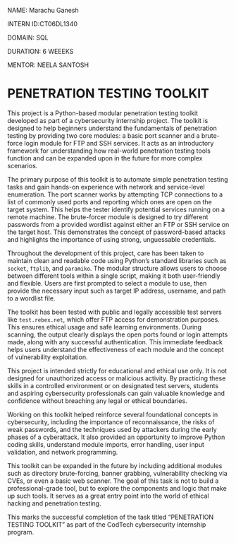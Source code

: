 NAME: Marachu Ganesh

INTERN ID:CT06DL1340

DOMAIN: SQL

DURATION: 6 WEEEKS

MENTOR: NEELA SANTOSH

# PENETRATION TESTING TOOLKIT

This project is a Python-based modular penetration testing toolkit developed as part of a cybersecurity internship project. The toolkit is designed to help beginners understand the fundamentals of penetration testing by providing two core modules: a basic port scanner and a brute-force login module for FTP and SSH services. It acts as an introductory framework for understanding how real-world penetration testing tools function and can be expanded upon in the future for more complex scenarios.

The primary purpose of this toolkit is to automate simple penetration testing tasks and gain hands-on experience with network and service-level enumeration. The port scanner works by attempting TCP connections to a list of commonly used ports and reporting which ones are open on the target system. This helps the tester identify potential services running on a remote machine. The brute-forcer module is designed to try different passwords from a provided wordlist against either an FTP or SSH service on the target host. This demonstrates the concept of password-based attacks and highlights the importance of using strong, unguessable credentials.

Throughout the development of this project, care has been taken to maintain clean and readable code using Python’s standard libraries such as `socket`, `ftplib`, and `paramiko`. The modular structure allows users to choose between different tools within a single script, making it both user-friendly and flexible. Users are first prompted to select a module to use, then provide the necessary input such as target IP address, username, and path to a wordlist file.

The toolkit has been tested with public and legally accessible test servers like `test.rebex.net`, which offer FTP access for demonstration purposes. This ensures ethical usage and safe learning environments. During scanning, the output clearly displays the open ports found or login attempts made, along with any successful authentication. This immediate feedback helps users understand the effectiveness of each module and the concept of vulnerability exploitation.

This project is intended strictly for educational and ethical use only. It is not designed for unauthorized access or malicious activity. By practicing these skills in a controlled environment or on designated test servers, students and aspiring cybersecurity professionals can gain valuable knowledge and confidence without breaching any legal or ethical boundaries.

Working on this toolkit helped reinforce several foundational concepts in cybersecurity, including the importance of reconnaissance, the risks of weak passwords, and the techniques used by attackers during the early phases of a cyberattack. It also provided an opportunity to improve Python coding skills, understand module imports, error handling, user input validation, and network programming.

This toolkit can be expanded in the future by including additional modules such as directory brute-forcing, banner grabbing, vulnerability checking via CVEs, or even a basic web scanner. The goal of this task is not to build a professional-grade tool, but to explore the components and logic that make up such tools. It serves as a great entry point into the world of ethical hacking and penetration testing.

This marks the successful completion of the task titled “PENETRATION TESTING TOOLKIT” as part of the CodTech cybersecurity internship program.
